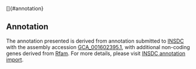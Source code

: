 []{#annotation}

Annotation
----------

The annotation presented is derived from annotation submitted to
[INSDC](http://www.insdc.org) with the assembly accession
[GCA\_001602395.1](http://www.ebi.ac.uk/ena/data/view/GCA_001602395.1),
with additional non-coding genes derived from
[Rfam](http://rfam.xfam.org/). For more details, please visit [INSDC
annotation
import](http://ensemblgenomes.org/info/data/insdc_annotation).
